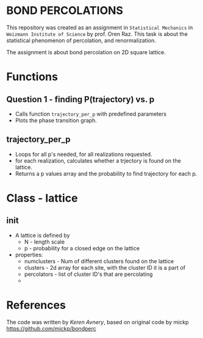 BOND PERCOLATIONS
=================
This repository was created as an assignment in `Statistical Mechanics` in `Weizmann Institute of Science` by prof. Oren Raz.
This task is about the statistical phenomenon of percolation, and renormalization.

The assignment is about bond percolation on 2D square lattice.

# Functions
## Question 1 - finding P(trajectory) vs. p
- Calls function `trajectory_per_p` with predefined parameters
- Plots the phase transition graph.

## trajectory_per_p
- Loops for all p's needed, for all realizations requested.
- for each realization, calculates whether a trjectory is found on the lattice.
- Returns a p values array and the probability to find trajectory for each p.

# Class - lattice
## __init__
- A lattice is defined by
    - N - length scale
    - p - probability for a closed edge on the lattice
- properties:
    - numclusters - Num of different clusters found on the lattice
    - clusters - 2d array for each site, with the cluster ID it is a part of
    - percolators - list of cluster ID's that are percolating
    - 
     

# References
The code was written by *Keren Avnery*, based on original code by mickp
https://github.com/mickp/bondperc